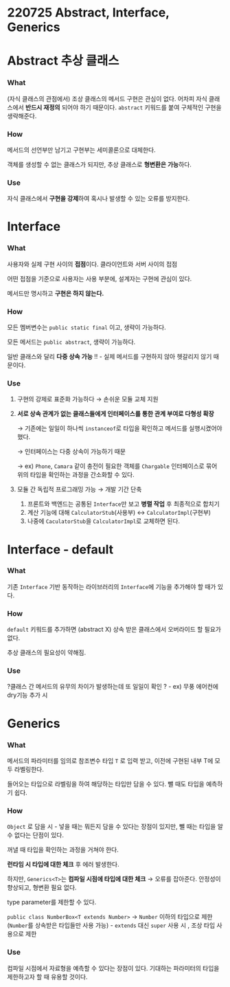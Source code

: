 # 220725 Abstract, Interface, Generics

# Abstract 추상 클래스

### What

(자식 클래스의 관점에서) 조상 클래스의 메서드 구현은 관심이 없다. 어차피 자식 클래스에서 **반드시 재정의** 되어야 하기 때문이다. `abstract` 키워드를 붙여 구체적인 구현을 생략해준다.

### How

메서드의 선언부만 남기고 구현부는 세미콜론으로 대체한다.

객체를 생성할 수 없는 클래스가 되지만, 추상 클래스로 **형변환은 가능**하다.

### Use

자식 클래스에서 **구현을 강제**하여 혹시나 발생할 수 있는 오류를 방지한다.

# Interface

### What

사용자와 실제 구현 사이의 **접점**이다. 클라이언트와 서버 사이의 접점

어떤 접점을 기준으로 사용자는 사용 부분에, 설계자는 구현에 관심이 있다.

메서드만 명시하고 **구현은 하지 않는다.**

### How

모든 멤버변수는 `public static final` 이고, 생략이 가능하다.

모든 메서드는 `public abstract`, 생략이 가능하다.

일반 클래스와 달리 **다중 상속 가능** !! - 실제 메서드를 구현하지 않아 헷갈리지 않기 때문이다.

### Use

1. 구현의 강제로 표준화 가능하다 → 손쉬운 모듈 교체 지원
2. **서로 상속 관계가 없는 클래스들에게 인터페이스를 통한 관계 부여로 다형성 확장**

   → 기존에는 일일이 하나씩 `instanceof`로 타입을 확인하고 메서드를 실행시켰어야 했다.

   → 인터페이스는 다중 상속이 가능하기 때문

   → ex) `Phone`, `Camara` 같이 충전이 필요한 객체를 `Chargable` 인터페이스로 묶어 위의 타입을 확인하는 과정을 간소화할 수 있다.

3. 모듈 간 독립적 프로그래밍 가능 → 개발 기간 단축
   1. 프론트와 백엔드는 공통된 `Interface`만 보고 **병렬 작업** 후 최종적으로 합치기
   2. 계산 기능에 대해 `CalculatorStub`(사용부) ↔ `CalculatorImpl`(구현부)
   3. 나중에 `CaculatorStub`을 `CalculatorImpl`로 교체하면 된다.

# Interface - default

### What

기존 `Interface` 기반 동작하는 라이브러리의 `Interface`에 기능을 추가해야 할 때가 있다.

### How

`default` 키워드를 추가하면 (abstract X) 상속 받은 클래스에서 오버라이드 할 필요가 없다.

추상 클래스의 필요성이 약해짐.

### Use

?클래스 간 메서드의 유무의 차이가 발생하는데 또 일일이 확인 ? - ex) 무풍 에어컨에 dry기능 추가 시

# Generics

### What

메서드의 파라미터를 임의로 참조변수 타입 `T` 로 입력 받고, 이전에 구현된 내부 T에 모두 라벨링한다.

들어오는 타입으로 라벨링을 하여 해당하는 타입만 담을 수 있다. 뺄 때도 타입을 예측하기 쉽다.

### How

`Object` 로 담을 시 - 넣을 때는 뭐든지 담을 수 있다는 장점이 있지만, 뺄 때는 타입을 알 수 없다는 단점이 있다.

꺼낼 때 타입을 확인하는 과정을 거쳐야 한다.

**런타임 시 타입에 대한 체크** 후 에러 발생한다.

하지만, `Generics<T>`는 **컴파일 시점에 타입에 대한 체크** → 오류를 잡아준다. 안정성이 향상되고, 형변환 필요 없다.

type parameter를 제한할 수 있다.

`public class NumberBox<T extends Number>` → `Number` 이하의 타입으로 제한 (`Number`를 상속받은 타입들만 사용 가능) - `extends` 대신 `super` 사용 시 , 조상 타입 사용으로 제한

### Use

컴파일 시점에서 자료형을 예측할 수 있다는 장점이 있다. 기대하는 파라미터의 타입을 제한하고자 할 때 유용할 것이다.
